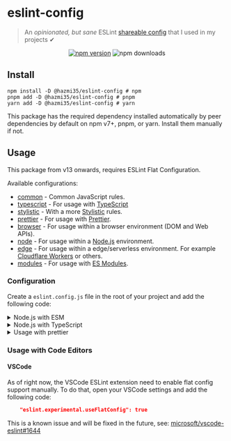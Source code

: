 # eslint-config
> An *opinionated, but sane* ESLint [shareable config](http://eslint.org/docs/developer-guide/shareable-configs.html) that I used in my projects ✔

<div align="center">
<a href="https://www.npmjs.com/package/@hazmi35/eslint-config">
  <img src="https://img.shields.io/npm/v/@hazmi35/eslint-config?maxAge=3600" alt="npm version" ></a>
  <img src="https://img.shields.io/npm/dt/@hazmi35/eslint-config?maxAge=3600" alt="npm downloads">
</div>

## Install
```sh-session
npm install -D @hazmi35/eslint-config # npm
pnpm add -D @hazmi35/eslint-config # pnpm
yarn add -D @hazmi35/eslint-config # yarn
```
This package has the required dependency installed automatically by peer dependencies by default on npm v7+, pnpm, or yarn. Install them manually if not.

## Usage
This package from v13 onwards, requires ESLint Flat Configuration.

Available configurations:
- [common](./conf/common.js) - Common JavaScript rules.
- [typescript](./conf/typescript.js) - For usage with [TypeScript](https://www.typescriptlang.org)
- [stylistic](./conf/stylistic.js) - With a more [Stylistic](https://eslint.style) rules.
- [prettier](./conf/prettier.js) - For usage with [Prettier](https://prettier.io).
- [browser](./conf/browser.js) - For usage within a browser environment (DOM and Web APIs).
- [node](./conf/node.js) - For usage within a [Node.js](https://nodejs.org) environment.
- [edge](./conf/edge.js) - For usage within a edge/serverless environment. For example [Cloudflare Workers](https://workers.cloudflare.com/) or others.
- [modules](./conf/modules.js) - For usage with [ES Modules](https://nodejs.org/api/esm.html).

### Configuration
Create a `eslint.config.js` file in the root of your project and add the following code:

<details>
<summary>Node.js with ESM</summary>
<br>

```js
import common from "./conf/common.js";
import modules from "./conf/modules.js";
import node from "./conf/node.js";
import stylistic from "./conf/stylistic.js";

export default [...common, ...modules, ...node, ...stylistic];
``````
</details>

<details>
<summary>Node.js with TypeScript</summary>
<br>

```js
import common from "./conf/common.js";
import modules from "./conf/modules.js";
import node from "./conf/node.js";
import stylistic from "./conf/stylistic.js";
import typescript from "./conf/typescript.js";

export default [...common, ...modules, ...node, ...stylistic, ...typescript];
// or with specific tsconfig.json path for @typescript-eslint/parser
export default [
  ...common,
  ...modules,
  ...node,
  ...stylistic,
  { languageOptions: { parserOptions: { project: "./tsconfig.json" } } }
];
```
</details>

<details>
<summary>Usage with prettier</summary>
<br>

```js
import common from "./conf/common.js";
import modules from "./conf/modules.js";
import node from "./conf/node.js";
import prettier from "./conf/prettier.js";

// Prettier must not be used with stylistic config, because it will conflict with each other.
export default [...common, ...modules, ...node, ...prettier];
```
</details>

### Usage with Code Editors
#### VSCode
As of right now, the VSCode ESLint extension need to enable flat config support manually. To do that, open your VSCode settings and add the following code:
```json
    "eslint.experimental.useFlatConfig": true
```

This is a known issue and will be fixed in the future, see: [microsoft/vscode-eslint#1644](https://github.com/microsoft/vscode-eslint/issues/1644)
